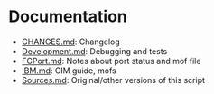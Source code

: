 # Documentation

- [CHANGES.md](../CHANGES.md): Changelog
- [Development.md](Development.md): Debugging and tests
- [FCPort.md](FCPort.md): Notes about port status and mof file
- [IBM.md](IBM.md): CIM guide, mofs
- [Sources.md](Sources.md): Original/other versions of this script
